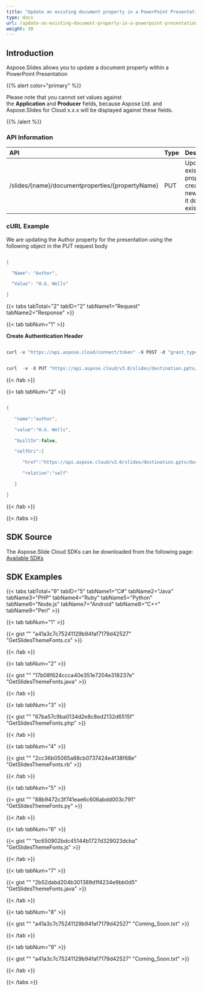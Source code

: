 ```yaml
---
title: "Update an existing document property in a PowerPoint Presentation"
type: docs
url: /update-an-existing-document-property-in-a-powerpoint-presentation/
weight: 30
---
```


## **Introduction**
Aspose.Slides allows you to update a document property within a PowerPoint Presentation

{{% alert color="primary" %}}

Please note that you cannot set values against the **Application** and **Producer** fields, because Aspose Ltd. and Aspose.Slides for Cloud x.x.x will be displayed against these fields.

{{% /alert %}}
### **API Information**

|**API**|**Type**|**Description**|**Swagger Link**|
| :- | :- | :- | :- |
|/slides/{name}/documentproperties/{propertyName}|PUT|Updates a existing property or creates a new one if it does not exist|[PutSlidesSetDocumentProperty](https://apireference.aspose.cloud/slides/#/Properties/PutSlidesSetDocumentProperty)|
### **cURL Example**

We are updating the Author property for the presentation using the following object in the PUT request body

```java

{

  "Name": "Author",

  "Value": "H.G. Wells"

}

```


{{< tabs tabTotal="2" tabID="2" tabName1="Request" tabName2="Response" >}}

{{< tab tabNum="1" >}}

**Create Authentication Header**

```java

curl -v "https://api.aspose.cloud/connect/token" -X POST -d "grant_type=client_credentials&client_id=78946fb4-3bd4-4d3e-b309-f9e2ff9ac6f9&client_secret=b125f13bf6b76ed81ee990142d841195" -H "Content-Type: application/x-www-form-urlencoded" -H "Accept: application/json"

```

```java

curl  -v -X PUT "https://api.aspose.cloud/v3.0/slides/destination.pptx/documentProperties/author" -H "Content-Type: application/json" -H "Authorization: Bearer eyJhbGciOiJSUzI1NiIsInR5cCI6IkpXVCJ9.eyJuYmYiOjE1NjAwMzAxODIsImV4cCI6MTU2MDExNjU4MiwiaXNzIjoiaHR0cHM6Ly9hcGkuYXNwb3NlLmNsb3VkIiwiYXVkIjpbImh0dHBzOi8vYXBpLmFzcG9zZS5jbG91ZC9yZXNvdXJjZXMiLCJhcGkucGxhdGZvcm0iLCJhcGkucHJvZHVjdHMiXSwiY2xpZW50X2lkIjoiNzg5NDZmYjQtM2JkNC00ZDNlLWIzMDktZjllMmZmOWFjNmY5Iiwic2NvcGUiOlsiYXBpLnBsYXRmb3JtIiwiYXBpLnByb2R1Y3RzIl19.B7t3H8soqjjEpA9L66rUtVpD8Z5cOETu_A0bzTRAzF2RVa5zA9OvOvErrjkTYF_6mqyM_-1bzH2ARAkPPS14FpDclZuZ3NTpuzJjMbE0Gt02OMGFyXcPIuhpah5Y_yxb7pLB0MUvn9U2HDdAGmRqxusGzaoacQhmHYBH6Y39NAkomTp1J6Qu-FHRC19JER-Y_WdXqGRYbi_IULgGxZ9jaATjvzFaG27ao6UKzem_SOD7mauudJOaLMQ5n17_Jjj3FGISuxMdiyjf3NEMGBK9pBcwtzrlBJvcW1YsFU5v6tujGFOaDIuTGGQYAjgGB2I3VPjjGxmguTxjT9Xm6mORZw" --ssl-no-revoke -d "{'Name': 'Author', 'Value': 'H.G. Wells'}"

```

{{< /tab >}}

{{< tab tabNum="2" >}}

```java

{

   "name":"author",

   "value":"H.G. Wells",

   "builtIn":false,

   "selfUri":{

      "href":"https://api.aspose.cloud/v3.0/slides/destination.pptx/documentProperties/author",

      "relation":"self"

   }

}

```

{{< /tab >}}

{{< /tabs >}}
## **SDK Source**
The Aspose.Slide Cloud SDKs can be downloaded from the following page: [Available SDKs](/slides/available-sdks/)
## **SDK Examples**
{{< tabs tabTotal="9" tabID="5" tabName1="C#" tabName2="Java" tabName3="PHP" tabName4="Ruby" tabName5="Python" tabName6="Node.js" tabName7="Android" tabName8="C++" tabName9="Perl" >}}

{{< tab tabNum="1" >}}

{{< gist "" "a41a3c7c75241129b94faf7179d42527" "GetSlidesThemeFonts.cs" >}}

{{< /tab >}}

{{< tab tabNum="2" >}}

{{< gist "" "17b08f624ccca40e351e7204e318237e" "GetSlidesThemeFonts.java" >}}

{{< /tab >}}

{{< tab tabNum="3" >}}

{{< gist "" "67ba57c9ba0134d2e8c8ed2132d6515f" "GetSlidesThemeFonts.php" >}}

{{< /tab >}}

{{< tab tabNum="4" >}}

{{< gist "" "2cc36b05065a88cb0737424e4f38f68e" "GetSlidesThemeFonts.rb" >}}

{{< /tab >}}

{{< tab tabNum="5" >}}

{{< gist "" "88b9472c3f741eae6c606abdd003c791" "GetSlidesThemeFonts.py" >}}

{{< /tab >}}

{{< tab tabNum="6" >}}

{{< gist "" "bc650902bdc45144b1727d329023dcba" "GetSlidesThemeFonts.js" >}}

{{< /tab >}}

{{< tab tabNum="7" >}}

{{< gist "" "2b52dabd204b301389d1f4234e9bb0d5" "GetSlidesThemeFonts.java" >}}

{{< /tab >}}

{{< tab tabNum="8" >}}

{{< gist "" "a41a3c7c75241129b94faf7179d42527" "Coming_Soon.txt" >}}

{{< /tab >}}

{{< tab tabNum="9" >}}

{{< gist "" "a41a3c7c75241129b94faf7179d42527" "Coming_Soon.txt" >}}

{{< /tab >}}

{{< /tabs >}}
